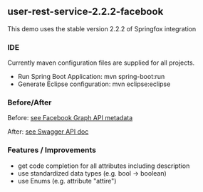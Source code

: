 
## user-rest-service-2.2.2-facebook
This demo uses the stable version 2.2.2 of Springfox integration

### IDE
Currently maven configuration files are supplied for all projects.

* Run Spring Boot Application: mvn spring-boot:run
* Generate Eclipse configuration: mvn eclipse:eclipse

### Before/After

Before: [see Facebook Graph API metadata](xdocs/api_before_after/facebook_graph_api_before.json)

After: [see Swagger API doc](xdocs/api_before_after/facebook_graph_api_after_improved.json)

### Features / Improvements
* get code completion for all attributes including description
* use standardized data types (e.g. bool -> boolean)
* use Enums (e.g. attribute "attire")

